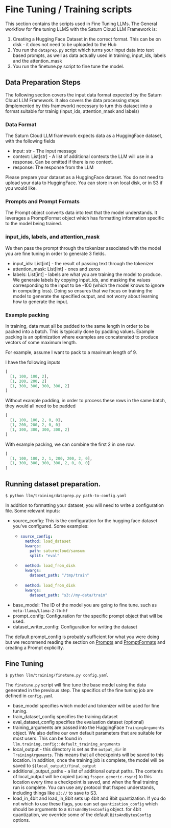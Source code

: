 # Fine Tuning / Training scripts

This section contains the scripts used in Fine Tuning LLMs. 
The General workflow for fine tuning LLMS with the Saturn Cloud LLM Framework is:

1. Creating a Hugging Face Dataset in the correct format. This can be on disk - it does not need
   to be uploaded to the Hub
2. You run the `dataprep.py` script which turns your input data into text based prompts, as well as
   data actually used in training, input_ids, labels and the attention_mask
3. You run the finetune.py script to fine tune the model.


## Data Preparation Steps

The following section covers the input data format expected by the Saturn Cloud LLM Framework.
It also covers the data processing steps (implemented by this framework) necessary to turn this
dataset into a format suitable for trainig (input_ids, attention_mask and labels)

### Data Format

The Saturn Cloud LLM framework expects data as a HuggingFace dataset, with the following fields
- input: str - The input message
- context: List[str] - A list of additional contexts the LLM will use in a response. Can be omitted
  if there is no context.
- response: The response from the LLM

Please prepare your dataset as a HuggingFace dataset. You do not need to upload your data to
HuggingFace. You can store in on local disk, or in S3 if you would like.

### Prompts and Prompt Formats

The Prompt object converts data into text that the model understands. It leverages a PromptFormat
object which has formatting information specific to the model being trained.

### input_ids, labels, and attention_mask

We then pass the prompt through the tokenizer associated with the model you are fine tuning in order
to generate 3 fields.

- input_ids: List[int] - the result of passing text through the tokenizer
- attention_mask: List[int] - ones and zeros
- labels: List[int] - labels are what you are training the model to produce. We generate labels
  by copying input_ids, and masking the values corresponding to the input to be -100 (which the model
  knows to ignore in computing loss). Doing so ensures that we focus on training the model to
  generate the specified output, and not worry about learning how to generate the input.

### Example packing

In training, data must all be padded to the same length in order to be packed into a batch. This
is typically done by padding values. Example packing is an optimization where examples are concatenated
to produce vectors of some maximum length.

For example, assume I want to pack to a maximum length of 9.

I have the following inputs

```python
[
  [1, 100, 100, 2],
  [1, 200, 200, 2]
  [1, 300, 300, 300, 300, 2]
]
```

Without example padding, in order to process these rows in the same batch, they would all need to
be padded

```python
[
  [1, 100, 100, 2, 0, 0],
  [1, 200, 200, 2, 0, 0]
  [1, 300, 300, 300, 300, 2]
]
```

With example packing, we can combine the first 2 in one row.

```python
[
  [1, 100, 100, 2, 1, 200, 200, 2, 0],
  [1, 300, 300, 300, 300, 2, 0, 0, 0]
]
```

## Running dataset preparation.

```
$ python llm/training/dataprep.py path-to-config.yaml
```

In addition to formatting your dataset, you will need to write a configuration file. Some relevant
inputs:

- source_config: This is the configuration for the hugging face dataset you've configured. Some 
  examples:
  - ```yaml
    source_config:
      method: load_dataset
      kwargs:
        path: saturncloud/samsum
        split: "eval"
    ```
  - ```yaml
      method: load_from_disk
      kwargs:
        dataset_path: "/tmp/train"
    ```
  - ```yaml
      method: load_from_disk
      kwargs:
        dataset_path: "s3://my-data/train"
    ```    
- base_model: The ID of the model you are going to fine tune. such as `meta-llama/Llama-2-7b-hf`
- prompt_config: Configuration for the specific prompt object that will be used.
- dataset_writer_config: Configuration for writing the dataset

The default prompt_config is probably sufficient for what you were doing but we recommend
reading the section on [Prompts](../../README.md#prompts) and
[PromptFormats](../../README.md#prompt-format) and creating a Prompt explicilty.


## Fine Tuning

```
$ python llm/training/finetune.py config.yaml
```

The `finetune.py` script will fine tune the base model using the data generated in the previous step.
The specifics of the fine tuning job are defined in `config.yaml`

- base_model specifies which model and tokenizer will be used for fine tuning.
- train_dataset_config specifies the training dataset
- eval_dataset_config specifies the evaluation dataset (optional)
- training_arguments are passed into the HuggingFace `TrainingArguments` object.
  We also define our own default parameters that are suitable for most users.
  This can be found in `llm.training.config::default_training_arguments`
- local_output - this directory is set as the `output_dir` in `TrainingArguments`.
  This means that all checkpoints will be saved to this location. In addition, once
  the training job is complete, the model will be saved to `${local_output}/final_output`
- additional_output_paths - a list of additional output paths. The contents of
  local_output will be copied (using `fsspec.generic.rsync`) to this location every time
  a checkpoint is saved, and when the final training run is complete. You can use
  any protocol that fsspec understands, including things like `s3://` to save to S3.
- load_in_4bit and load_in_8bit sets up 4bit and 8bit quantization. If you do not
  which to use these flags, you can set `quantization_config` which should be arguments
  to a `BitsAndBytesConfig` object. for 4bit quantization, we override some of the
  default `BitsAndBytesConfig` options.
